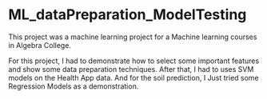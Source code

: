 # ML_dataPreparation_ModelTesting

This project was a machine learning project for a Machine learning courses in Algebra College.

For this project, I had to demonstrate how to select some important features and show some data preparation techniques.
After that, I had to uses SVM models on the Health App data. And for the soil prediction, I Just tried some Regression Models as a demonstration.
